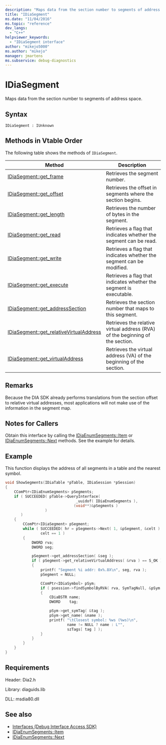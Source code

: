 ```yaml
---
description: "Maps data from the section number to segments of address space."
title: "IDiaSegment"
ms.date: "11/04/2016"
ms.topic: "reference"
dev_langs:
  - "C++"
helpviewer_keywords:
  - "IDiaSegment interface"
author: "mikejo5000"
ms.author: "mikejo"
manager: jmartens
ms.subservice: debug-diagnostics
---
```

# IDiaSegment

Maps data from the section number to segments of address space.

## Syntax

```
IDiaSegment : IUnknown
```

## Methods in Vtable Order
The following table shows the methods of `IDiaSegment`.

|Method|Description|
|------------|-----------------|
|[IDiaSegment::get_frame](../../debugger/debug-interface-access/idiasegment-get-frame.md)|Retrieves the segment number.|
|[IDiaSegment::get_offset](../../debugger/debug-interface-access/idiasegment-get-offset.md)|Retrieves the offset in segments where the section begins.|
|[IDiaSegment::get_length](../../debugger/debug-interface-access/idiasegment-get-length.md)|Retrieves the number of bytes in the segment.|
|[IDiaSegment::get_read](../../debugger/debug-interface-access/idiasegment-get-read.md)|Retrieves a flag that indicates whether the segment can be read.|
|[IDiaSegment::get_write](../../debugger/debug-interface-access/idiasegment-get-write.md)|Retrieves a flag that indicates whether the segment can be modified.|
|[IDiaSegment::get_execute](../../debugger/debug-interface-access/idiasegment-get-execute.md)|Retrieves a flag that indicates whether the segment is executable.|
|[IDiaSegment::get_addressSection](../../debugger/debug-interface-access/idiasegment-get-addresssection.md)|Retrieves the section number that maps to this segment.|
|[IDiaSegment::get_relativeVirtualAddress](../../debugger/debug-interface-access/idiasegment-get-relativevirtualaddress.md)|Retrieves the relative virtual address (RVA) of the beginning of the section.|
|[IDiaSegment::get_virtualAddress](../../debugger/debug-interface-access/idiasegment-get-virtualaddress.md)|Retrieves the virtual address (VA) of the beginning of the section.|

## Remarks
Because the DIA SDK already performs translations from the section offset to relative virtual addresses, most applications will not make use of the information in the segment map.

## Notes for Callers
Obtain this interface by calling the [IDiaEnumSegments::Item](../../debugger/debug-interface-access/idiaenumsegments-item.md) or [IDiaEnumSegments::Next](../../debugger/debug-interface-access/idiaenumsegments-next.md) methods. See the example for details.

## Example
This function displays the address of all segments in a table and the nearest symbol.

```C++
void ShowSegments(IDiaTable *pTable, IDiaSession *pSession)
{
    CComPtr<IDiaEnumSegments> pSegments;
    if ( SUCCEEDED( pTable->QueryInterface(
                                _uuidof( IDiaEnumSegments ),
                               (void**)&pSegments )
                  )
       )
    {
        CComPtr<IDiaSegment> pSegment;
        while ( SUCCEEDED( hr = pSegments->Next( 1, &pSegment, &celt ) ) &&
                celt == 1 )
        {
            DWORD rva;
            DWORD seg;

            pSegment->get_addressSection( &seg );
            if ( pSegment->get_relativeVirtualAddress( &rva ) == S_OK )
            {
                printf( "Segment %i addr: 0x%.8X\n", seg, rva );
                pSegment = NULL;

                CComPtr<IDiaSymbol> pSym;
                if ( psession->findSymbolByRVA( rva, SymTagNull, &pSym ) == S_OK )
                {
                    CDiaBSTR name;
                    DWORD    tag;

                    pSym->get_symTag( &tag );
                    pSym->get_name( &name );
                    printf( "\tClosest symbol: %ws (%ws)\n",
                            name != NULL ? name : L"",
                            szTags[ tag ] );
                }
            }
        }
    }
}
```

## Requirements
Header: Dia2.h

Library: diaguids.lib

DLL: msdia80.dll

## See also
- [Interfaces (Debug Interface Access SDK)](../../debugger/debug-interface-access/interfaces-debug-interface-access-sdk.md)
- [IDiaEnumSegments::Item](../../debugger/debug-interface-access/idiaenumsegments-item.md)
- [IDiaEnumSegments::Next](../../debugger/debug-interface-access/idiaenumsegments-next.md)
